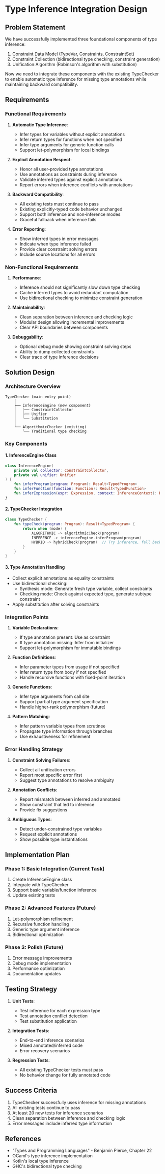 # Type Inference Integration Design

## Problem Statement

We have successfully implemented three foundational components of type inference:
1. Constraint Data Model (TypeVar, Constraints, ConstraintSet)
2. Constraint Collection (bidirectional type checking, constraint generation)
3. Unification Algorithm (Robinson's algorithm with substitution)

Now we need to integrate these components with the existing TypeChecker to enable automatic type inference for missing type annotations while maintaining backward compatibility.

## Requirements

### Functional Requirements

1. **Automatic Type Inference**:
   - Infer types for variables without explicit annotations
   - Infer return types for functions when not specified
   - Infer type arguments for generic function calls
   - Support let-polymorphism for local bindings

2. **Explicit Annotation Respect**:
   - Honor all user-provided type annotations
   - Use annotations as constraints during inference
   - Validate inferred types against explicit annotations
   - Report errors when inference conflicts with annotations

3. **Backward Compatibility**:
   - All existing tests must continue to pass
   - Existing explicitly-typed code behavior unchanged
   - Support both inference and non-inference modes
   - Graceful fallback when inference fails

4. **Error Reporting**:
   - Show inferred types in error messages
   - Indicate when type inference failed
   - Provide clear constraint solving errors
   - Include source locations for all errors

### Non-Functional Requirements

1. **Performance**:
   - Inference should not significantly slow down type checking
   - Cache inferred types to avoid redundant computation
   - Use bidirectional checking to minimize constraint generation

2. **Maintainability**:
   - Clean separation between inference and checking logic
   - Modular design allowing incremental improvements
   - Clear API boundaries between components

3. **Debuggability**:
   - Optional debug mode showing constraint solving steps
   - Ability to dump collected constraints
   - Clear trace of type inference decisions

## Solution Design

### Architecture Overview

```
TypeChecker (main entry point)
    │
    ├── InferenceEngine (new component)
    │   ├── ConstraintCollector
    │   ├── Unifier
    │   └── Substitution
    │
    └── AlgorithmicChecker (existing)
        └── Traditional type checking
```

### Key Components

#### 1. InferenceEngine Class

```kotlin
class InferenceEngine(
    private val collector: ConstraintCollector,
    private val unifier: Unifier
) {
    fun inferProgram(program: Program): Result<TypedProgram>
    fun inferFunction(function: Function): Result<TypedFunction>
    fun inferExpression(expr: Expression, context: InferenceContext): Result<Pair<Type, Substitution>>
}
```

#### 2. TypeChecker Integration

```kotlin
class TypeChecker {
    fun typeCheck(program: Program): Result<TypedProgram> {
        return when (mode) {
            ALGORITHMIC -> algorithmicCheck(program)
            INFERENCE -> inferenceEngine.inferProgram(program)
            HYBRID -> hybridCheck(program)  // Try inference, fall back to algorithmic
        }
    }
}
```

#### 3. Type Annotation Handling

- Collect explicit annotations as equality constraints
- Use bidirectional checking:
  - Synthesis mode: Generate fresh type variable, collect constraints
  - Checking mode: Check against expected type, generate subtype constraint
- Apply substitution after solving constraints

### Integration Points

1. **Variable Declarations**:
   - If type annotation present: Use as constraint
   - If type annotation missing: Infer from initializer
   - Support let-polymorphism for immutable bindings

2. **Function Definitions**:
   - Infer parameter types from usage if not specified
   - Infer return type from body if not specified
   - Handle recursive functions with fixed-point iteration

3. **Generic Functions**:
   - Infer type arguments from call site
   - Support partial type argument specification
   - Handle higher-rank polymorphism (future)

4. **Pattern Matching**:
   - Infer pattern variable types from scrutinee
   - Propagate type information through branches
   - Use exhaustiveness for refinement

### Error Handling Strategy

1. **Constraint Solving Failures**:
   - Collect all unification errors
   - Report most specific error first
   - Suggest type annotations to resolve ambiguity

2. **Annotation Conflicts**:
   - Report mismatch between inferred and annotated
   - Show constraint that led to inference
   - Provide fix suggestions

3. **Ambiguous Types**:
   - Detect under-constrained type variables
   - Request explicit annotations
   - Show possible type instantiations

## Implementation Plan

### Phase 1: Basic Integration (Current Task)
1. Create InferenceEngine class
2. Integrate with TypeChecker
3. Support basic variable/function inference
4. Update existing tests

### Phase 2: Advanced Features (Future)
1. Let-polymorphism refinement
2. Recursive function handling
3. Generic type argument inference
4. Bidirectional optimization

### Phase 3: Polish (Future)
1. Error message improvements
2. Debug mode implementation
3. Performance optimization
4. Documentation updates

## Testing Strategy

1. **Unit Tests**:
   - Test inference for each expression type
   - Test annotation conflict detection
   - Test substitution application

2. **Integration Tests**:
   - End-to-end inference scenarios
   - Mixed annotated/inferred code
   - Error recovery scenarios

3. **Regression Tests**:
   - All existing TypeChecker tests must pass
   - No behavior change for fully annotated code

## Success Criteria

1. TypeChecker successfully uses inference for missing annotations
2. All existing tests continue to pass
3. At least 20 new tests for inference scenarios
4. Clean separation between inference and checking logic
5. Error messages include inferred type information

## References

- "Types and Programming Languages" - Benjamin Pierce, Chapter 22
- OCaml's type inference implementation
- Kotlin's local type inference
- GHC's bidirectional type checking